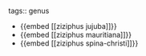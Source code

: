 tags:: genus

- {{embed [[ziziphus jujuba]]}}
- {{embed [[ziziphus mauritiana]]}}
- {{embed [[ziziphus spina-christi]]}}
